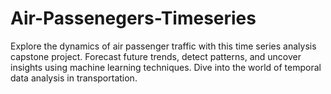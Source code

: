 # Air-Passenegers-Timeseries
Explore the dynamics of air passenger traffic with this time series analysis capstone project. Forecast future trends, detect patterns, and uncover insights using machine learning techniques. Dive into the world of temporal data analysis in transportation.
